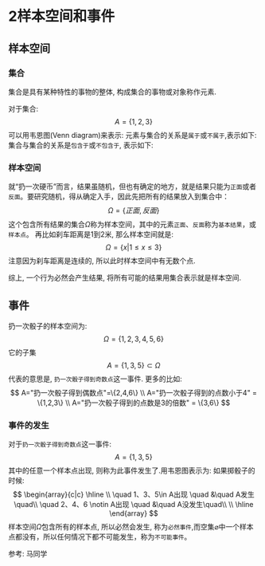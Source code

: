 # 2样本空间和事件

## 样本空间
### 集合
集合是具有某种特性的事物的整体, 构成集合的事物或对象称作元素.

对于集合:
$$
A=\{1,2,3\}
$$
可以用韦恩图(Venn diagram)来表示:
[](./2样本空间和事件/1.png)
元素与集合的关系是`属于`或`不属于`,表示如下:
[](./2样本空间和事件/2.png)
集合与集合的关系是`包含于`或`不包含于`, 表示如下:
[](./2样本空间和事件/3.png)

### 样本空间
就“扔一次硬币”而言，结果虽随机，但也有确定的地方，就是结果只能为`正面`或者`反面`。要研究随机，得从确定入手，因此先把所有的结果放入到集合中：
$$
\Omega=\{正面,反面\}
$$
这个包含所有结果的集合$\Omega$称为样本空间，其中的元素`正面`、`反面`称为`基本结果`，或`样本点`。
再比如刹车距离是1到2米, 那么样本空间就是:
$$
\Omega=\{x|1\leq x \leq 3\}
$$
注意因为刹车距离是连续的, 所以此时样本空间中有无数个点.

综上, 一个行为必然会产生结果, 将所有可能的结果用集合表示就是样本空间.

## 事件
扔一次骰子的样本空间为:
$$
\Omega = \{1,2,3,4,5,6\}
$$
它的子集
$$
A=\{1,3,5\} \subset \Omega
$$
代表的意思是, `扔一次骰子得到奇数点`这一事件. 更多的比如:
$$
A="扔一次骰子得到偶数点"=\{2,4,6\} \\
A="扔一次骰子得到的点数小于4" = \{1,2,3\} \\
A="扔一次骰子得到的点数是3的倍数" = \{3,6\}
$$


### 事件的发生
对于`扔一次骰子得到奇数点`这一事件:
$$
A=\{1,3,5\}
$$
其中的任意一个样本点出现, 则称为此事件发生了.用韦恩图表示为:
[](./2样本空间和事件/4.png)
如果掷骰子的时候:
$$
\begin{array}{c|c}
    \hline
    \\
    \quad 1、3、5\in A出现 \quad &\quad A发生\quad\\
    \quad 2、4、6 \notin A出现 \quad &\quad A没发生\quad\\
    \\
    \hline
\end{array}
$$
样本空间$\Omega$包含所有的样本点, 所以必然会发生, 称为`必然事件`,而空集$\varnothing$中一个样本点都没有，所以任何情况下都不可能发生，称为`不可能事件`。


参考:
马同学